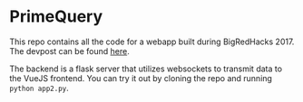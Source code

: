 # PrimeQuery
This repo contains all the code for a webapp built during BigRedHacks 2017. The devpost can be found [here](https://devpost.com/software/no-more-stupid-questions).

The backend is a flask server that utilizes websockets to transmit data to the VueJS frontend. You can try it out by cloning the repo and running ```python app2.py```.
